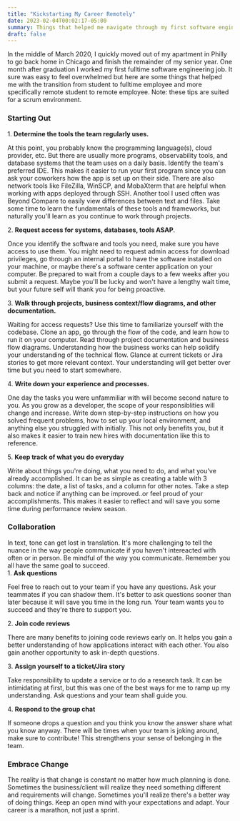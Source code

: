 ```yaml
---
title: "Kickstarting My Career Remotely"
date: 2023-02-04T00:02:17-05:00
summary: Things that helped me navigate through my first software engineering job right out of college.
draft: false
---
```

In the middle of March 2020, I quickly moved out of my apartment in Philly to go back home in Chicago and finish the remainder of my senior year. One month after graduation I worked my first fulltime software engineering job. It sure was easy to feel overwhelmed but here are some things that helped me with the transition from student to fulltime employee and more specifically remote student to remote employee. Note: these tips are suited for a scrum environment.
<br />

<h3>Starting Out</h3>
1. <b>Determine the tools the team regularly uses.</b> 
<p class="indent"> At this point, you probably know the programming language(s), cloud provider, etc. But there are usually more programs, observability tools, and database systems that the team uses on a daily basis. Identify the team's preferred IDE. This makes it easier to run your first program since you can ask your coworkers how the app is set up on their side. There are also network tools like FileZilla, WinSCP, and MobaXterm that are helpful when working with apps deployed through SSH. Another tool I used often was Beyond Compare to easily view differences between text and files. Take some time to learn the fundamentals of these tools and frameworks, but naturally you'll learn as you continue to work through projects. </p>
2. <b>Request access for systems, databases, tools ASAP</b>. <p class="indent"> Once you identify the software and tools you need, make sure you have access to use them. You might need to request admin access for download privileges, go through an internal portal to have the software installed on your machine, or maybe there's a software center application on your computer. Be prepared to wait from a couple days to a few weeks after you submit a request. Maybe you'll be lucky and won't have a lengthy wait time, but your future self will thank you for being proactive. </p>
3. <b>Walk through projects, business context/flow diagrams, and other documentation.</b> <p class="indent"> Waiting for access requests? Use this time to familiarize yourself with the codebase. Clone an app, go through the flow of the code, and learn how to run it on your computer. Read through project documentation and business flow diagrams. Understanding how the business works can help solidify your understanding of the technical flow. Glance at current tickets or Jira stories to get more relevant context. Your understanding will get better over time but you need to start somewhere. </p>
4. <b>Write down your experience and processes.</b> <p class="indent"> One day the tasks you were unfammiliar with will become second nature to you. As you grow as a developer, the scope of your responsiblities will change and increase. Write down step-by-step instructions on how you solved frequent problems, how to set up your local environment, and anything else you struggled with initially. This not only benefits you, but it also makes it easier to train new hires with documentation like this to reference. </p>
5. <b>Keep track of what you do everyday</b> <p class="indent"> Write about things you're doing, what you need to do, and what you've already accomplished. It can be as simple as creating a table with 3 columns: the date, a list of tasks, and a column for other notes. Take a step back and notice if anything can be improved..or feel proud of your accomplishments. This makes it easier to reflect and will save you some time during performance review season. </p>

<h3>Collaboration</h3>
In text, tone can get lost in translation. It's more challenging to tell the nuance in the way people communicate if you haven't intereacted with often or in person. Be mindful of the way you communicate. Remember you all have the same goal to succeed.<br />
1. <b>Ask questions</b> <p class="indent">Feel free to reach out to your team if you have any questions. Ask your teammates if you can shadow them. It's better to ask questions sooner than later because it will save you time in the long run. Your team wants you to succeed and they're there to support you.</p>
2. <b>Join code reviews</b> <p class="indent">There are many benefits to joining code reviews early on. It helps you gain a better understanding of how applications interact with each other. You also gain another opportunity to ask in-depth questions. </p>
3. <b>Assign yourself to a ticket/Jira story</b> <p class="indent">Take responsibility to update a service or to do a research task. It can be intimidating at first, but this was one of the best ways for me to ramp up my understanding. Ask questions and your team shall guide you.</p>
4. <b>Respond to the group chat</b> <p class="indent">If someone drops a question and you think you know the answer share what you know anyway. There will be times when your team is joking around, make sure to contribute! This strengthens your sense of belonging in the team. </p>

<h3>Embrace Change</h3>
The reality is that change is constant no matter how much planning is done. Sometimes the business/client will realize they need something different and requirements will change. Sometimes you'll realize there's a better way of doing things. Keep an open mind with your expectations and adapt. Your career is a marathon, not just a sprint.